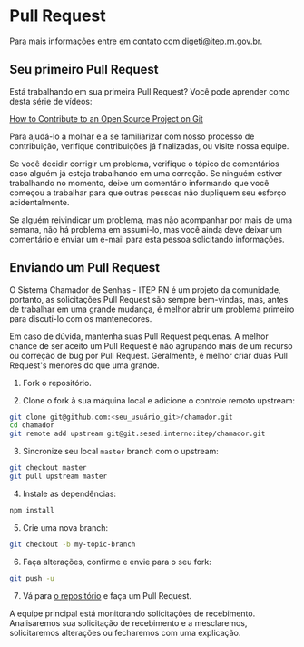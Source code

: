 # Pull Request

Para mais informações entre em contato com [digeti@itep.rn.gov.br](mail:digeti@itep.rn.gov.br).

## Seu primeiro Pull Request

Está trabalhando em sua primeira Pull Request? Você pode aprender como desta série de vídeos:

[How to Contribute to an Open Source Project on Git](https://egghead.io/courses/how-to-contribute-to-an-open-source-project-on-github)

Para ajudá-lo a molhar e a se familiarizar com nosso processo de contribuição, verifique contribuições já finalizadas, ou visite nossa equipe.

Se você decidir corrigir um problema, verifique o tópico de comentários caso alguém já esteja trabalhando em uma correção. Se ninguém estiver trabalhando no momento, deixe um comentário informando que você começou a trabalhar para que outras pessoas não dupliquem seu esforço acidentalmente.

Se alguém reivindicar um problema, mas não acompanhar por mais de uma semana, não há problema em assumi-lo, mas você ainda deve deixar um comentário e enviar um e-mail para esta pessoa solicitando informações.

## Enviando um Pull Request

O Sistema Chamador de Senhas - ITEP RN é um projeto da comunidade, portanto, as solicitações Pull Request são sempre bem-vindas, mas, antes de trabalhar em uma grande mudança, é melhor abrir um problema primeiro para discuti-lo com os mantenedores.

Em caso de dúvida, mantenha suas Pull Request pequenas. A melhor chance de ser aceito um Pull Request é não agrupando mais de um recurso ou correção de bug por Pull Request. Geralmente, é melhor criar duas Pull Request's menores do que uma grande.

1. Fork o repositório.

2. Clone o fork à sua máquina local e adicione o controle remoto upstream:

```sh
git clone git@github.com:<seu_usuário_git>/chamador.git
cd chamador
git remote add upstream git@git.sesed.interno:itep/chamador.git
```

3. Sincronize seu local `master` branch com o upstream:

```sh
git checkout master
git pull upstream master
```

4. Instale as dependências:

```sh
npm install
```

5. Crie uma nova branch:

```sh
git checkout -b my-topic-branch
```

6. Faça alterações, confirme e envie para o seu fork:

```sh
git push -u
```

7. Vá para [o repositório](http://git.sesed.interno/itep/chamador) e faça um Pull Request.

A equipe principal está monitorando solicitações de recebimento. Analisaremos sua solicitação de recebimento e a mesclaremos, solicitaremos alterações ou fecharemos com uma explicação.